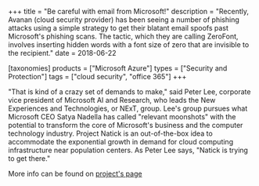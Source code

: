 +++
title = "Be careful with email from Microsoft!"
description = "Recently, Avanan (cloud security provider) has been seeing a number of phishing attacks using a simple strategy to get their blatant email spoofs past Microsoft's phishing scans. The tactic, which they are calling ZeroFont, involves inserting hidden words with a font size of zero that are invisible to the recipient."
date = 2018-06-22

[taxonomies]
products = ["Microsoft Azure"]
types = ["Security and Protection"]
tags = ["cloud security", "office 365"]
+++

"That is kind of a crazy set of demands to make," said Peter Lee,
corporate vice president of Microsoft AI and Research, who leads the New
Experiences and Technologies, or NExT, group. Lee's group pursues what 
Microsoft CEO Satya Nadella has called
"relevant moonshots" with the potential to transform the core of
Microsoft's business and the computer technology industry. 
Project Natick is an out-of-the-box idea to accommodate the exponential growth in
demand for cloud computing infrastructure near population centers. As Peter Lee says, 
"Natick is trying to get there."



More info can be found on [project's page](http://natick.research.microsoft.com/)
